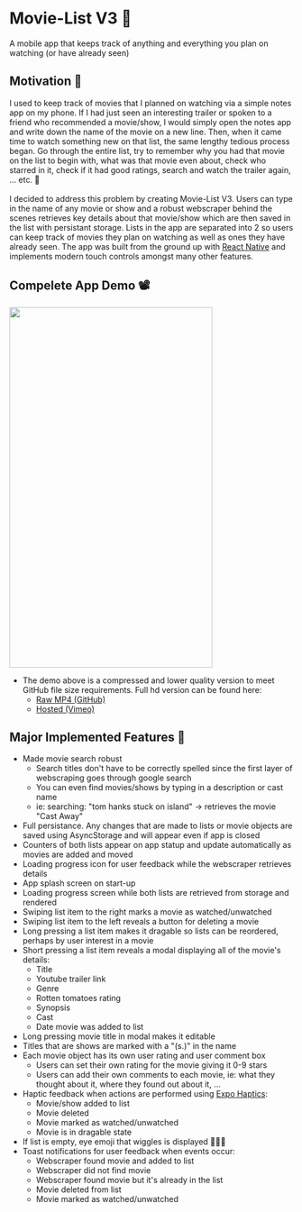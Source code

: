 # Movie-List V3 📝
A mobile app that keeps track of anything and everything you plan on watching (or have already seen)

## Motivation 🎯
I used to keep track of movies that I planned on watching via a simple notes app on my phone. If I had just seen an interesting trailer or spoken to a friend who recommended a movie/show, I would simply open the notes app and write down the name of the movie on a new line. Then, when it came time to watch something new on that list, the same lengthy tedious process began. Go through the entire list, try to remember why you had that movie on the list to begin with, what was that movie even about, check who starred in it, check if it had good ratings, search and watch the trailer again, ... etc. 😤 <br><br>
I decided to address this problem by creating Movie-List V3. Users can type in the name of any movie or show and a robust webscraper behind the scenes retrieves key details about that movie/show which are then saved in the list with persistant storage. Lists in the app are separated into 2 so users can keep track of movies they plan on watching as well as ones they have already seen. The app was built from the ground up with [React Native](https://reactnative.dev/) and implements modern touch controls amongst many other features.

## Compelete App Demo 📽️
<img src="https://github.com/G-Andrey/Gif-Storage/blob/main/MovieList/MovieListDemo.gif" width="360" height="640"/>

- The demo above is a compressed and lower quality version to meet GitHub file size requirements. Full hd version can be found here: 
  + [Raw MP4 (GitHub)](https://github.com/G-Andrey/movie-list/blob/master/demo/MovieList_Demo_Full_HD.mp4)
  + [Hosted (Vimeo)](https://vimeo.com/692351954/f5621fe07b)
## Major Implemented Features 🎉
- Made movie search robust
  + Search titles don't have to be correctly spelled since the first layer of webscraping goes through google search
  + You can even find movies/shows by typing in a description or cast name
  + ie: searching: "tom hanks stuck on island" -> retrieves the movie "Cast Away"
- Full persistance. Any changes that are made to lists or movie objects are saved using AsyncStorage and will appear even if app is closed
- Counters of both lists appear on app statup and update automatically as movies are added and moved
- Loading progress icon for user feedback while the webscraper retrieves details
- App splash screen on start-up
- Loading progress screen while both lists are retrieved from storage and rendered
- Swiping list item to the right marks a movie as watched/unwatched
- Swiping list item to the left reveals a button for deleting a movie
- Long pressing a list item makes it dragable so lists can be reordered, perhaps by user interest in a movie
- Short pressing a list item reveals a modal displaying all of the movie's details:
  + Title
  + Youtube trailer link
  + Genre
  + Rotten tomatoes rating
  + Synopsis
  + Cast
  + Date movie was added to list
- Long pressing movie title in modal makes it editable
- Titles that are shows are marked with a "(s.)" in the name
- Each movie object has its own user rating and user comment box
  + Users can set their own rating for the movie giving it 0-9 stars
  + Users can add their own comments to each movie, ie: what they thought about it, where they found out about it, ...
- Haptic feedback when actions are performed using [Expo Haptics](https://docs.expo.dev/versions/v44.0.0/sdk/haptics/):
  + Movie/show added to list
  + Movie deleted
  + Movie marked as watched/unwatched
  + Movie is in dragable state
- If list is empty, eye emoji that wiggles is displayed 👀👀👀
- Toast notifications for user feedback when events occur:
  + Webscraper found movie and added to list
  + Webscraper did not find movie
  + Webscraper found movie but it's already in the list
  + Movie deleted from list
  + Movie marked as watched/unwatched
